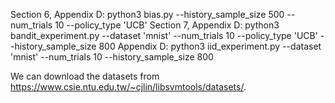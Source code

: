 Section 6, Appendix D: python3 bias.py --history_sample_size 500 --num_trials 10 --policy_type 'UCB'
Section 7, Appendix D: python3 bandit_experiment.py --dataset 'mnist' --num_trials 10 --policy_type 'UCB' --history_sample_size 800
Appendix D: python3 iid_experiment.py --dataset 'mnist' --num_trials 10 --history_sample_size 800

We can download the datasets from https://www.csie.ntu.edu.tw/~cjlin/libsvmtools/datasets/.
